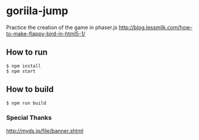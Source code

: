 # goriila-jump

Practice the creation of the game in phaser.js
http://blog.lessmilk.com/how-to-make-flappy-bird-in-html5-1/

## How to run
```
$ npm install
$ npm start
```

## How to build
```
$ npm run build
```

### Special Thanks
http://myds.jp/file/banner.shtml
